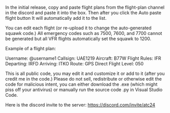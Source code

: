 In the initial release, copy and paste flight plans from the flight-plan channel in the discord and paste it into the box. Then after you click the Auto paste flight button It will automatically add it to the list.

You can edit each flight (or re-upload it to change the auto-generated squawk code.)
All emergency codes such as 7500, 7600, and 7700 cannot be generated but all VFR flights automatically set the squawk to 1200.

Example of a flight plan:

Username: @username1
Callsign: UAE1219
Aircraft: B77W
Flight Rules: IFR
Departing: IRFD
Arriving: ITKO
Route: GPS Direct
Flight Level: 050

This is all public code, you may edit it and customize it or add to it (after you credit me in the code.)
Please do not sell, redistribute or otherwise edit the code for malicious intent, you can either download the .exe (which might piss off your antivirus) or manually run the source code .py in Visual Studio Code.

Here is the discord invite to the server: https://discord.com/invite/atc24
